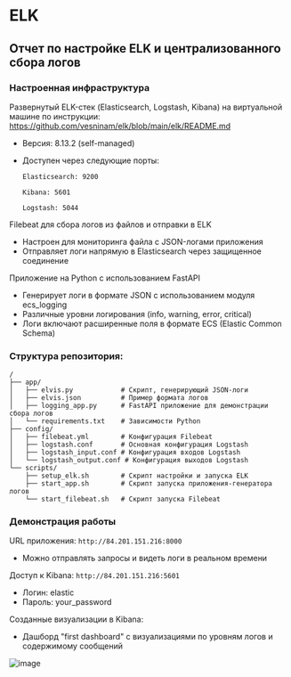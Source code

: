# ELK
## Отчет по настройке ELK и централизованного сбора логов
### Настроенная инфраструктура

Развернутый ELK-стек (Elasticsearch, Logstash, Kibana) на виртуальной машине по инструкции: https://github.com/vesninam/elk/blob/main/elk/README.md
* Версия: 8.13.2 (self-managed)
* Доступен через следующие порты:
  
      Elasticsearch: 9200
  
      Kibana: 5601

      Logstash: 5044
  
Filebeat для сбора логов из файлов и отправки в ELK

* Настроен для мониторинга файла с JSON-логами приложения
* Отправляет логи напрямую в Elasticsearch через защищенное соединение
  
Приложение на Python с использованием FastAPI

* Генерирует логи в формате JSON с использованием модуля ecs_logging
* Различные уровни логирования (info, warning, error, critical)
* Логи включают расширенные поля в формате ECS (Elastic Common Schema)

### Структура репозитория:

```
/
├── app/
│   ├── elvis.py            # Скрипт, генерирующий JSON-логи
│   ├── elvis.json          # Пример формата логов
│   ├── logging_app.py      # FastAPI приложение для демонстрации сбора логов
│   └── requirements.txt    # Зависимости Python
├── config/
│   ├── filebeat.yml        # Конфигурация Filebeat
│   ├── logstash.conf       # Основная конфигурация Logstash
│   ├── logstash_input.conf # Конфигурация входов Logstash
│   └── logstash_output.conf # Конфигурация выходов Logstash
└── scripts/
    ├── setup_elk.sh        # Скрипт настройки и запуска ELK
    ├── start_app.sh        # Скрипт запуска приложения-генератора логов
    └── start_filebeat.sh   # Скрипт запуска Filebeat
```

### Демонстрация работы

URL приложения: `http://84.201.151.216:8000`

* Можно отправлять запросы и видеть логи в реальном времени

Доступ к Kibana: `http://84.201.151.216:5601`

* Логин: elastic
* Пароль: your_password

Созданные визуализации в Kibana:

* Дашборд "first dashboard" с визуализациями по уровням логов и содержимому сообщений

![image](https://github.com/user-attachments/assets/de21013a-011d-4a6a-97bd-c6bf43eb064c)
